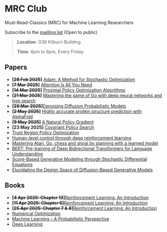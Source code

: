 # MRC Club
Must-Read-Classics (MRC) for Machine Learning Researchers

Subscribe to the [mailling list](https://listserv.manchester.ac.uk/cgi-bin/wa?SUBED1=cs-ml-mrc&A=1) (Open to public)

> **Location**: G36 Kilburn Building
> 
> **Time**: 4pm to 6pm, Every Friday

## Papers
* **[~~28 Feb 2025~~]** [Adam: A Method for Stochastic Optimization](https://arxiv.org/abs/1412.6980)
* **[~~7 Mar 2025~~]** [Attention Is All You Need](https://arxiv.org/abs/1706.03762)
* **[~~14 Mar 2025~~]** [Proximal Policy Optimization Algorithms](https://arxiv.org/abs/1707.06347)
* **[~~21 Mar 2025~~]** [Mastering the game of Go with deep neural networks and tree search](https://www.nature.com/articles/nature16961)
* **[~~28 Mar 2025~~]**[Denoising Diffusion Probabilistic Models](https://proceedings.neurips.cc/paper_files/paper/2020/file/4c5bcfec8584af0d967f1ab10179ca4b-Paper.pdf)
* **[~~2 May 2025~~]** [Highly accurate protein structure prediction with AlphaFold](https://www.nature.com/articles/s41586-021-03819-2)
* **[~~9 May 2025~~]** [A Natural Policy Gradient](https://proceedings.neurips.cc/paper_files/paper/2001/file/4b86abe48d358ecf194c56c69108433e-Paper.pdf)
* **[23 May 2025]** [Covariant Policy Search](https://kilthub.cmu.edu/articles/journal_contribution/Covariant_Policy_Search/6552458?file=12033788)
* [Trust Region Policy Optimization](https://arxiv.org/abs/1502.05477)
* [Human-level control through deep reinforcement learning](https://www.nature.com/articles/nature14236)
* [Mastering Atari, Go, chess and shogi by planning with a learned model](https://www.nature.com/articles/s41586-020-03051-4)
* [BERT: Pre-training of Deep Bidirectional Transformers for Language Understanding](https://arxiv.org/abs/1810.04805)
* [Score-Based Generative Modeling through Stochastic Differential Equations](https://arxiv.org/abs/2011.13456)
* [Elucidating the Design Space of Diffusion-Based Generative Models](https://arxiv.org/abs/2206.00364)

## Books
* **[~~4 Apr 2025: Chapter 13~~]**[Reinforcement Learning: An Introduction](https://www.andrew.cmu.edu/course/10-703/textbook/BartoSutton.pdf)
* **[~~11 Apr 2025: Chapter 6~~]**[Reinforcement Learning: An Introduction](https://www.andrew.cmu.edu/course/10-703/textbook/BartoSutton.pdf)
* **[~~25 Apr 2025: Chapter 7 & 8~~]**[Reinforcement Learning: An Introduction](https://www.andrew.cmu.edu/course/10-703/textbook/BartoSutton.pdf)
* [Numerical Optimization](https://www.math.uci.edu/~qnie/Publications/NumericalOptimization.pdf)
* [Machine Learning – A Probabilistic Perspective](https://github.com/kerasking/book-1/blob/master/ML%20Machine%20Learning-A%20Probabilistic%20Perspective.pdf)
* [Deep Learning](https://www.deeplearningbook.org/)
